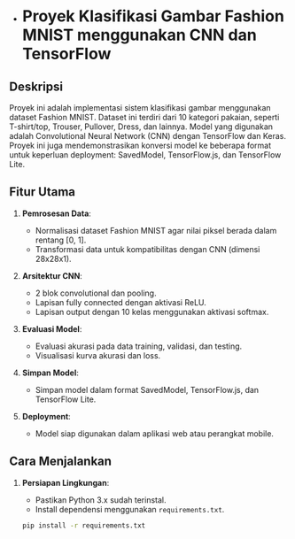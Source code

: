 - # Proyek Klasifikasi Gambar Fashion MNIST menggunakan CNN dan TensorFlow

## Deskripsi
Proyek ini adalah implementasi sistem klasifikasi gambar menggunakan dataset Fashion MNIST. Dataset ini terdiri dari 10 kategori pakaian, seperti T-shirt/top, Trouser, Pullover, Dress, dan lainnya. Model yang digunakan adalah Convolutional Neural Network (CNN) dengan TensorFlow dan Keras. Proyek ini juga mendemonstrasikan konversi model ke beberapa format untuk keperluan deployment: SavedModel, TensorFlow.js, dan TensorFlow Lite.

## Fitur Utama
1. **Pemrosesan Data**:
   - Normalisasi dataset Fashion MNIST agar nilai piksel berada dalam rentang [0, 1].
   - Transformasi data untuk kompatibilitas dengan CNN (dimensi 28x28x1).

2. **Arsitektur CNN**:
   - 2 blok convolutional dan pooling.
   - Lapisan fully connected dengan aktivasi ReLU.
   - Lapisan output dengan 10 kelas menggunakan aktivasi softmax.

3. **Evaluasi Model**:
   - Evaluasi akurasi pada data training, validasi, dan testing.
   - Visualisasi kurva akurasi dan loss.

4. **Simpan Model**:
   - Simpan model dalam format SavedModel, TensorFlow.js, dan TensorFlow Lite.

5. **Deployment**:
   - Model siap digunakan dalam aplikasi web atau perangkat mobile.

## Cara Menjalankan
1. **Persiapan Lingkungan**:
   - Pastikan Python 3.x sudah terinstal.
   - Install dependensi menggunakan `requirements.txt`.

   ```bash
   pip install -r requirements.txt

